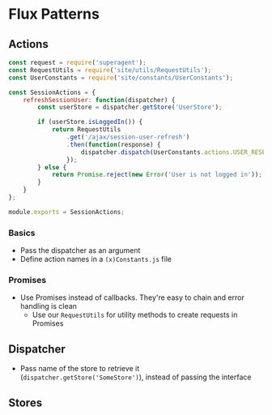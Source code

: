 # Flux Patterns

## Actions
```javascript
const request = require('superagent');
const RequestUtils = require('site/utils/RequestUtils');
const UserConstants = require('site/constants/UserConstants');

const SessionActions = {
    refreshSessionUser: function(dispatcher) {
        const userStore = dispatcher.getStore('UserStore');

        if (userStore.isLoggedIn()) {
            return RequestUtils
                .get('/ajax/session-user-refresh')
                .then(function(response) {
                    dispatcher.dispatch(UserConstants.actions.USER_RESET_INFO, response.body);
                });
        } else {
            return Promise.reject(new Error('User is not logged in'));
        }
    }
};

module.exports = SessionActions;

```
### Basics
* Pass the dispatcher as an argument
* Define action names in a ```(x)Constants.js``` file

### Promises
* Use Promises instead of callbacks. They're easy to chain and error handling is clean
  * Use our ```RequestUtils``` for utility methods to create requests in Promises

## Dispatcher
* Pass name of the store to retrieve it (```dispatcher.getStore('SomeStore')```), instead of passing the interface

## Stores
